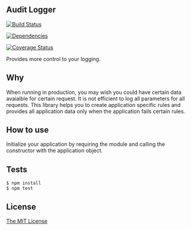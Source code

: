 ## Audit Logger 


[![Build Status](https://travis-ci.org/Prasanna-sr/Audit-Logger.svg?branch=master)](https://travis-ci.org/Prasanna-sr/Audit-Logger)

[![Dependencies](https://david-dm.org/Prasanna-sr/Audit-Logger.svg)](https://david-dm.org/Prasanna-sr/Audit-Logger)

[![Coverage Status](https://coveralls.io/repos/Prasanna-sr/Audit-Logger/badge.svg?branch=master)](https://coveralls.io/r/Prasanna-sr/Audit-Logger?branch=master)

Provides more control to your logging.

## Why
When running in production, you may wish you could have certain data avaialble for certain request.
It is not efficient to log all parameters for all requests. This library helps you to create application specific rules and provides all application data only when the application fails certain rules.


## How to use
Initialize your application by requiring the module and calling the constructor with the application object. 


## Tests
	$ npm install
	$ npm test

## License

[The MIT License](http://opensource.org/licenses/MIT)
